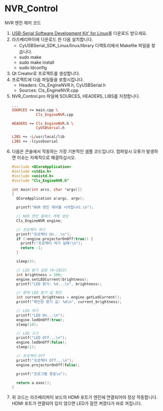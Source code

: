 # NVR_Control
NVR 엔진 제어 코드

1. [USB-Serial Software Development Kit' for Linux](http://www.cypress.com/documentation/software-and-drivers/usb-serial-software-development-kit)를 다운로드 받으세요.
2. 라즈베리파이에 다운로드 한 다음 설치합니다.
   * CyUSBSerial_SDK_Linux/linux/library 디렉토리에서 Makefile 파일을 찾습니다.
   * sudo make
   * sudo make install
   * sudo ldconfig
4. Qt Creator로 프로젝트를 생성합니다.
5. 프로젝트에 다음 파일들을 포함시킵니다.
   * Headers: Cls_EngineNVR.h, CyUSBSerial.h
   * Sources: Cls_EngineNVR.cpp
6. NVR_Control.pro 파일에 SOURCES, HEADERS, LIBS를 지정합니다.
   ```pro
   ...
   SOURCES += main.cpp \
              Cls_EngineNVR.cpp

   HEADERS += Cls_EngineNVR.h \
              CyUSBSerial.h

   LIBS += -L/usr/local/lib
   LIBS += -lcyusbserial
   ```
7. 다음은 콘솔에서 작동하는 가장 기본적인 샘플 코드입니다. 컴파일시 오류가 발생하면 이슈는 자체적으로 해결하십시오.
   ```cpp
   #include <QCoreApplication>
   #include <stdio.h>
   #include <unistd.h>
   #include "Cls_EngineNVR.h"

   int main(int arcs, char *argv[])
   {
     QCoreApplication a(argc, argv);

     printf("NVR 엔진 제어를 시작합니다.\n");

     // NVR 엔진 클래스 객체 생성
     Cls_EngineNVR engine;

     // 프로젝터 켜기
     printf("프로젝터 On...\n");
     if (!engine.projectorOnOff(true)) {
       printf("프로젝터 켜기 실패!\n");
       return -1;
     }

     sleep(3);

     // LED 밝기 설정 (0~1023)
     int brightness = 100;
     engine.setLEDCurrent(brightness);
     printf("LED 밝기: %d...\n", brightness);

     // 현재 LED 밝기 값 확인
     int current_brightness = engine.getLedCurrent();
     printf("확인된 밝기 값: %d\n", current_brightness);

     // LED 켜기
     printf("LED On...\n");
     engine.ledOnOff(true);
     sleep(10);

     // LED 끄기
     printf("LED Off...\n");
     engine.ledOnOff(false);
     sleep(1);

     // 프로젝터 Off
     printf("프로젝터 Off...\n");
     engine.projectorOnOff(false);

     printf("프로그램 종료\n");

     return a.exec();
   }
   ```
8. 위 코드는 라즈베리파이 보드의 HDMI 포트가 엔진에 연결되어야 정상 작동합니다. HDMI 포트가 연결되어 있지 않으면 LED가 잠깐 켜졌다가 바로 꺼집니다.

